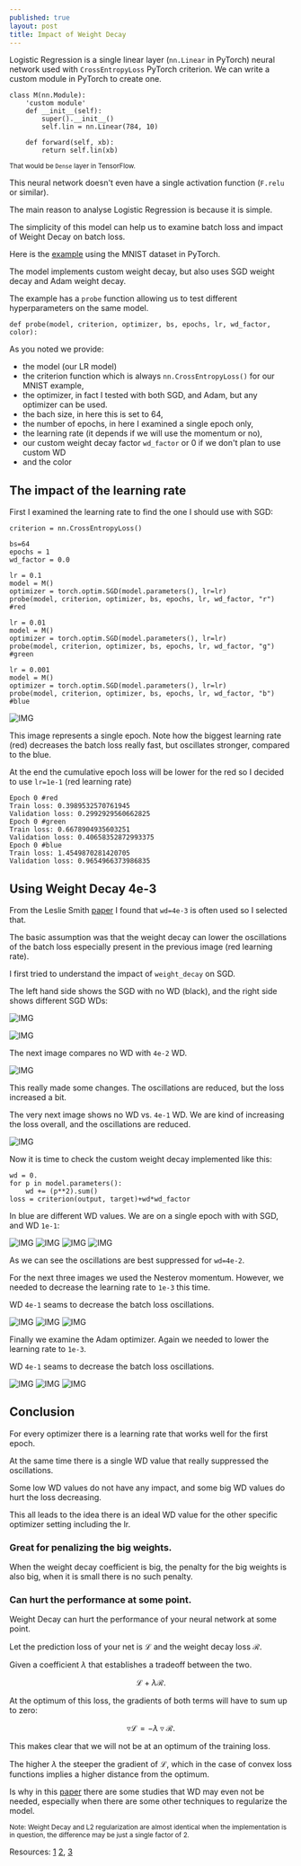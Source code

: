 ```yaml
---
published: true
layout: post
title: Impact of Weight Decay
---
```

Logistic Regression is a single linear layer (`nn.Linear` in PyTorch) neural network used with `CrossEntropyLoss` PyTorch criterion. We can write a custom module in PyTorch to create one.
 
```
class M(nn.Module):
    'custom module'
    def __init__(self):
        super().__init__()
        self.lin = nn.Linear(784, 10)
      
    def forward(self, xb):
        return self.lin(xb)
```        
 
<sub>That would be `Dense` layer in TensorFlow.</sub>
 
This neural network doesn't even have a single activation function (`F.relu` or similar).
 
The main reason to analyse Logistic Regression is because it is simple.
 
The simplicity of this model can help us to examine batch loss and impact of Weight Decay on batch loss.
 
Here is the [example](https://github.com/dejanbatanjac/pytorch-learning-101/blob/master/WD.ipynb) using the MNIST dataset in PyTorch.
 
The model implements custom weight decay, but also uses SGD weight decay and Adam weight decay.
 
The example has a `probe` function allowing us to test different hyperparameters on the same model.
 
```
def probe(model, criterion, optimizer, bs, epochs, lr, wd_factor, color):
```
As you noted we provide:
 
* the model (our LR model)
* the criterion function which is always `nn.CrossEntropyLoss()` for our MNIST example, 
* the optimizer, in fact I tested with both SGD, and Adam, but any optimizer can be used.
* the bach size, in here this is set to 64, 
* the number of epochs, in here I examined a single epoch only,
* the learning rate (it depends if we will use the momentum or no),
* our custom weight decay factor `wd_factor` or 0 if we don't plan to use custom WD
* and the color
 
 
 
## The impact of the learning rate
 
First I examined the learning rate to find the one I should use with SGD:
 
```
criterion = nn.CrossEntropyLoss()
 
bs=64
epochs = 1
wd_factor = 0.0
 
lr = 0.1
model = M()
optimizer = torch.optim.SGD(model.parameters(), lr=lr)
probe(model, criterion, optimizer, bs, epochs, lr, wd_factor, "r") #red
 
lr = 0.01
model = M()
optimizer = torch.optim.SGD(model.parameters(), lr=lr)
probe(model, criterion, optimizer, bs, epochs, lr, wd_factor, "g") #green
 
lr = 0.001
model = M()
optimizer = torch.optim.SGD(model.parameters(), lr=lr)
probe(model, criterion, optimizer, bs, epochs, lr, wd_factor, "b") #blue
```
 
![IMG](/images/lreg1.png)
 
This image represents a single epoch. Note how the biggest learning rate (red) decreases the batch loss really fast, but oscillates stronger, compared to the blue.
 
At the end the cumulative epoch loss will be lower for the red so I decided to use `lr=1e-1` (red learning rate)
 
```
Epoch 0 #red
Train loss: 0.3989532570761945
Validation loss: 0.2992929560662825
Epoch 0 #green
Train loss: 0.6678904935603251
Validation loss: 0.40658352872993375
Epoch 0 #blue
Train loss: 1.4549870281420705
Validation loss: 0.9654966373986835
```
 
## Using Weight Decay 4e-3
 
From the Leslie Smith [paper](https://arxiv.org/pdf/1803.09820.pdf) I found that `wd=4e-3` is often used so I selected that.
 
The basic assumption was that the weight decay can lower the oscillations of the batch loss especially present in the previous image (red learning rate). 
 
I first tried to understand the impact of `weight_decay` on SGD.
 
The left hand side shows the SGD with no WD (black), and the right side shows different SGD WDs:
 
![IMG](/images/lreg2.png)
 
![IMG](/images/lreg3.png)
 
The next image compares no WD with `4e-2` WD.
 
![IMG](/images/lreg4.png)
 
This really made some changes. The oscillations are reduced, but the loss increased a bit.
 
 
The very next image shows no WD vs. `4e-1` WD. We are kind of increasing the loss overall, and the oscillations are reduced.
 
![IMG](/images/lreg5.png)
 
 
Now it is time to check the custom weight decay implemented like this:
```
wd = 0.
for p in model.parameters(): 
    wd += (p**2).sum()
loss = criterion(output, target)+wd*wd_factor 
```
In blue are different WD values. We are on a single epoch with with SGD, and WD `1e-1`:
 
![IMG](/images/lreg6.png)
![IMG](/images/lreg7.png)
![IMG](/images/lreg8.png)
![IMG](/images/lreg9.png)
 
As we can see the oscillations are best suppressed for `wd=4e-2`.
 
 
For the next three images we used the Nesterov momentum. However, we needed to decrease the learning rate to `1e-3` this time.
 
WD `4e-1` seams to decrease the batch loss oscillations.
 
![IMG](/images/lreg10.png)
![IMG](/images/lreg11.png)
![IMG](/images/lreg12.png)
 
 
Finally we examine the Adam optimizer. Again we needed to lower the learning rate to `1e-3`.
 
WD `4e-1` seams to decrease the batch loss oscillations.
 
![IMG](/images/lreg13.png)
![IMG](/images/lreg14.png)
![IMG](/images/lreg15.png)
 
 
 
## Conclusion
 
For every optimizer there is a learning rate that works well for the first epoch. 
 
At the same time there is a single WD value that really suppressed the oscillations.
 
Some low WD values do not have any impact, and some big WD values do hurt the loss decreasing.
 
This all leads to the idea there is an ideal WD value for the other specific optimizer setting including the lr.
 
### Great for penalizing the big weights.
 
When the weight decay coefficient is big, the penalty for the big weights is also big, when it is small there is no such penalty.
 
### Can hurt the performance at some point.
 
Weight Decay can hurt the performance of your neural network at some point. 
 
Let the prediction loss of your net is $\mathcal{L}$ and the weight decay loss $\mathcal{R}$. 
 
Given a coefficient $\lambda$ that establishes a tradeoff between the two.
 
$$\mathcal{L} + \lambda \mathcal{R}.$$
 
At the optimum of this loss, the gradients of both terms will have to sum up to zero:
 
$$ \triangledown \mathcal{L} = -\lambda \triangledown \mathcal{R}. $$
 
This makes clear that we will not be at an optimum of the training loss. 
 
The higher $\lambda$ the steeper the gradient of $\mathcal{L}$, which in the case of convex loss functions implies a higher distance from the optimum.
 
Is why in this [paper](https://arxiv.org/pdf/1802.07042.pdf) there are some studies that WD may even not be needed, especially when there are some other techniques to regularize the model.
 
<sub>Note: Weight Decay and L2 regularization are almost identical when the implementation is in question, the difference may be just a single factor of 2.</sub>
 
Resources:
[1](https://arxiv.org/pdf/1803.09820.pdf)
[2](https://arxiv.org/pdf/1802.07042.pdf), 
[3](https://stats.stackexchange.com/a/117625/228453)
